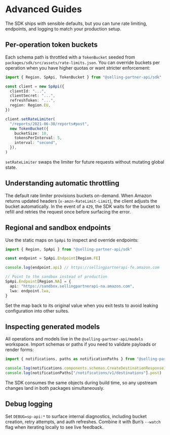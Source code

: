 # Advanced Guides

The SDK ships with sensible defaults, but you can tune rate limiting, endpoints, and logging to match your production setup.

## Per-operation token buckets

Each schema path is throttled with a `TokenBucket` seeded from `packages/sdk/src/assets/rate-limits.json`. You can override buckets per operation when you have higher quotas or want stricter enforcement:

```ts
import { Region, SpApi, TokenBucket } from "@selling-partner-api/sdk"

const client = new SpApi({
  clientId: "...",
  clientSecret: "...",
  refreshToken: "...",
  region: Region.EU,
})

client.setRateLimiter(
  "/reports/2021-06-30/reports#post",
  new TokenBucket({
    bucketSize: 10,
    tokensPerInterval: 5,
    interval: "second",
  }),
)
```

`setRateLimiter` swaps the limiter for future requests without mutating global state.

## Understanding automatic throttling

The default rate limiter provisions buckets on-demand. When Amazon returns updated headers (`x-amzn-RateLimit-Limit`), the client adjusts the bucket automatically. In the event of a `429`, the SDK waits for the bucket to refill and retries the request once before surfacing the error.

## Regional and sandbox endpoints

Use the static maps on `SpApi` to inspect and override endpoints:

```ts
import { Region, SpApi } from "@selling-partner-api/sdk"

const endpoint = SpApi.Endpoint[Region.FE]

console.log(endpoint.api) // https://sellingpartnerapi-fe.amazon.com

// Point to the sandbox instead of production
SpApi.Endpoint[Region.NA] = {
  api: "https://sandbox.sellingpartnerapi-na.amazon.com",
  lwa: endpoint.lwa,
}
```

Set the map back to its original value when you exit tests to avoid leaking configuration into other suites.

## Inspecting generated models

All operations and models live in the `@selling-partner-api/models` workspace. Import schemas or paths if you need to validate payloads or render forms:

```ts
import { notifications, paths as notificationPaths } from "@selling-partner-api/models"

console.log(notifications.components.schemas.CreateDestinationResponse)
console.log(notificationPaths["/notifications/v1/destinations"].post)
```

The SDK consumes the same objects during build time, so any upstream changes land in both packages simultaneously.

## Debug logging

Set `DEBUG=sp-api:*` to surface internal diagnostics, including bucket creation, retry attempts, and auth refreshes. Combine it with Bun’s `--watch` flag when iterating locally to see live feedback.
